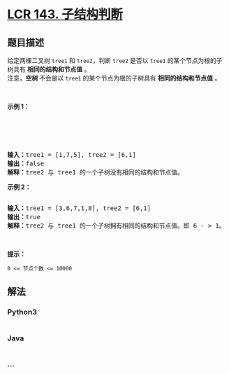 # [LCR 143. 子结构判断](https://leetcode.cn/problems/shu-de-zi-jie-gou-lcof)



## 题目描述

<!-- 这里写题目描述 -->

<p>给定两棵二叉树 <code>tree1</code> 和 <code>tree2</code>，判断 <code>tree2</code> 是否以 <code>tree1</code> 的某个节点为根的子树具有 <strong>相同的结构和节点值</strong> 。<br />
注意，<strong>空树&nbsp;</strong>不会是以 <code>tree1</code> 的某个节点为根的子树具有 <strong>相同的结构和节点值</strong> 。</p>

<p>&nbsp;</p>

<p><strong>示例 1：</strong></p>

<p>&nbsp;</p>

<p><img alt="" src="https://pic.leetcode.cn/1694684670-vwyIgY-two_tree.png" /></p>

<p>&nbsp;</p>

<pre>
<strong>输入：</strong>tree1 = [1,7,5], tree2 = [6,1]
<strong>输出：</strong>false
<strong>解释：</strong>tree2 与 tree1 的一个子树没有相同的结构和节点值。
</pre>

<p><strong>示例 2：</strong></p>

<p><img alt="" src="https://pic.leetcode.cn/1694685602-myWXCv-two_tree_2.png" /></p>

<pre>
<strong>输入：</strong>tree1 = [3,6,7,1,8], tree2 = [6,1]
<strong>输出：</strong>true
<strong>解释：</strong>tree2 与 tree1 的一个子树拥有相同的结构和节点值。即 6 - &gt; 1。</pre>

<p>&nbsp;</p>

<p><strong>提示：</strong></p>

<p><code>0 &lt;= 节点个数 &lt;= 10000</code></p>


## 解法

<!-- 这里可写通用的实现逻辑 -->

<!-- tabs:start -->

### **Python3**

<!-- 这里可写当前语言的特殊实现逻辑 -->

```python

```

### **Java**

<!-- 这里可写当前语言的特殊实现逻辑 -->

```java

```

### **...**

```

```

<!-- tabs:end -->
